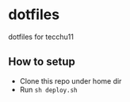 # dotfiles

dotfiles for tecchu11

## How to setup

- Clone this repo under home dir
- Run `sh deploy.sh`

